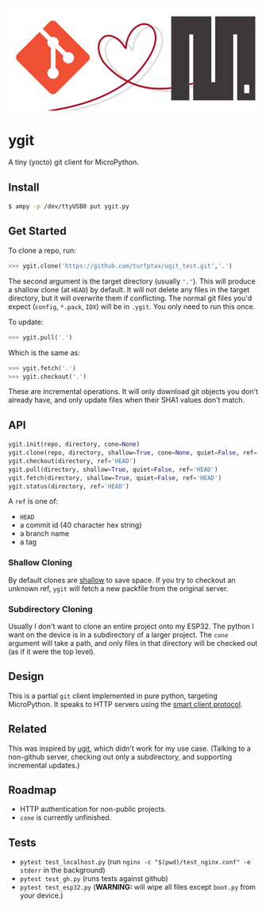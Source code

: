 ![header](misc/header.png)

# ygit
A tiny (yocto) git client for MicroPython.

## Install
```bash
$ ampy -p /dev/ttyUSB0 put ygit.py
```

## Get Started
To clone a repo, run:
```python
>>> ygit.clone('https://github.com/turfptax/ugit_test.git','.')
```
The second argument is the target directory (usually `'.'`).  This will produce a shallow clone (at `HEAD`) by default.  It will not delete any files in the target directory, but it will overwrite them if conflicting.  The normal git files you'd expect (`config`, `*.pack`, `IDX`) will be in `.ygit`.  You only need to run this once.

To update:
```python
>>> ygit.pull('.')
```
Which is the same as:
```python
>>> ygit.fetch('.')
>>> ygit.checkout('.')
```
These are incremental operations.  It will only download git objects you don't already have, and only update files when their SHA1 values don't match.

## API
```python
ygit.init(repo, directory, cone=None)
ygit.clone(repo, directory, shallow=True, cone=None, quiet=False, ref='HEAD')
ygit.checkout(directory, ref='HEAD')
ygit.pull(directory, shallow=True, quiet=False, ref='HEAD')
ygit.fetch(directory, shallow=True, quiet=False, ref='HEAD')
ygit.status(directory, ref='HEAD')
```
A `ref` is one of: 
- `HEAD`
- a commit id (40 character hex string)
- a branch name
- a tag

### Shallow Cloning
By default clones are [shallow](https://github.blog/2020-12-21-get-up-to-speed-with-partial-clone-and-shallow-clone/) to
save space.  If you try to checkout an unknown ref, `ygit` will fetch a new packfile from the original server.


### Subdirectory Cloning
Usually I don't want to clone an entire project onto my ESP32.  The python I want on the device is in a subdirectory of a larger project.  The `cone` argument will take a path, and only files in that directory will be checked out (as if it were the top level).

## Design
This is a partial `git` client implemented in pure python, targeting MicroPython.   It speaks to HTTP servers using the [smart client protocol](https://www.git-scm.com/docs/http-protocol).

## Related
This was inspired by [ugit](https://github.com/turfptax/ugit), which didn't work for my use case.  (Talking to a non-github server, checking out only a subdirectory, and supporting incremental updates.)

## Roadmap
- HTTP authentication for non-public projects.
- `cone` is currently unfinished.

## Tests
- `pytest test_localhost.py` (run `nginx -c "$(pwd)/test_nginx.conf" -e stderr` in the background)
- `pytest test_gh.py` (runs tests against github)
- `pytest test_esp32.py` (**WARNING:** will wipe all files except `boot.py` from your device.)
